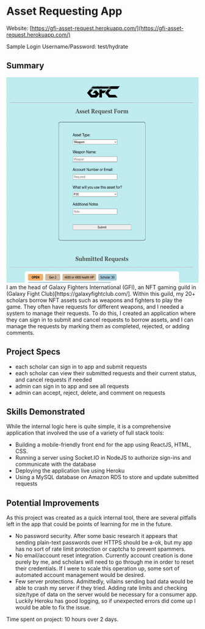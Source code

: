 # Asset Requesting App
Website: [https://gfi-asset-request.herokuapp.com/](https://gfi-asset-request.herokuapp.com/)

Sample Login Username/Password: test/hydrate

## Summary
<img src="img/assetform.png" alt="AssetForm" title="AssetForm" width="600" height="538" /> 
I am the head of Galaxy Fighters International (GFI), an NFT gaming guild in (Galaxy Fight Club)[https://galaxyfightclub.com/]. Within this guild, my 20+ scholars borrow NFT assets such as weapons and fighters to play the game. They often have requests for different weapons, and I needed a system to manage their requests. To do this, I created an application where they can sign in to submit and cancel requests to borrow assets, and I can manage the requests by marking them as completed, rejected, or adding comments.

## Project Specs
- each scholar can sign in to app and submit requests
- each scholar can view their submitted requests and their current status, and cancel requests if needed
- admin can sign in to app and see all requests
- admin can accept, reject, delete, and comment on requests

## Skills Demonstrated
While the internal logic here is quite simple, it is a comprehensive application that involved the use of a variety of full stack tools:
- Building a mobile-friendly front end for the app using ReactJS, HTML, CSS.
- Running a server using Socket.IO in NodeJS to authorize sign-ins and communicate with the database
- Deploying the application live using Heroku
- Using a MySQL database on Amazon RDS to store and update submitted requests

## Potential Improvements
As this project was created as a quick internal tool, there are several pitfalls left in the app that could be points of learning for me in the future.
- No password security. After some basic research it appears that sending plain-text passwords over HTTPS should be a-ok, but my app has no sort of rate limit protection or captcha to prevent spammers.
- No email/account reset integration. Currently account creation is done purely by me, and scholars will need to go through me in order to reset their credentials. If I were to scale this operation up, some sort of automated account management would be desired.
- Few server protections. Admittedly, villains sending bad data would be able to crash my server if they tried. Adding rate limits and checking size/type of data on the server would be necessary for a consumer app. Luckily Heroku has good logging, so if unexpected errors did come up I would be able to fix the issue.

Time spent on project: 10 hours over 2 days.
